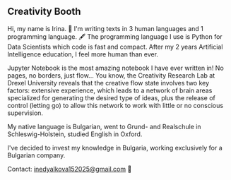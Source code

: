 ## Creativity Booth
Hi, my name is Irina. 📘 I'm writing texts in 3 human languages and 1 programming language. 🖋️ The programming language I use is Python for Data Scientists which code is fast and compact. After my 2 years Artificial Intelligence education, I feel more human than ever.

Jupyter Notebook is the most amazing notebook I have ever written in! No pages, no borders, just flow... You know, the Creativity Research Lab at Drexel University reveals that the creative flow state involves two key factors: extensive experience, which leads to a network of brain areas specialized for generating the desired type of ideas, plus the release of control (letting go) to allow this network to work with little or no conscious supervision.

My native language is Bulgarian, went to Grund- and Realschule in Schleswig-Holstein, studied English in Oxford.

I've decided to invest my knowledge in Bulgaria, working exclusively for a Bulgarian company.

Contact: inedyalkova152025@gmail.com 📨
